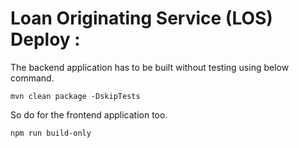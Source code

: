 # Loan Originating Service (LOS) Deploy : 

The backend application has to be built without testing using below command.

```
mvn clean package -DskipTests
```
So do for the frontend application too.

```
npm run build-only
```
